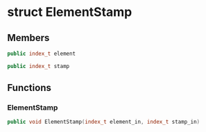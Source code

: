 # struct ElementStamp


## Members

```cpp
public index_t element

```

```cpp
public index_t stamp

```



## Functions

### ElementStamp

```cpp
public void ElementStamp(index_t element_in, index_t stamp_in)
```




